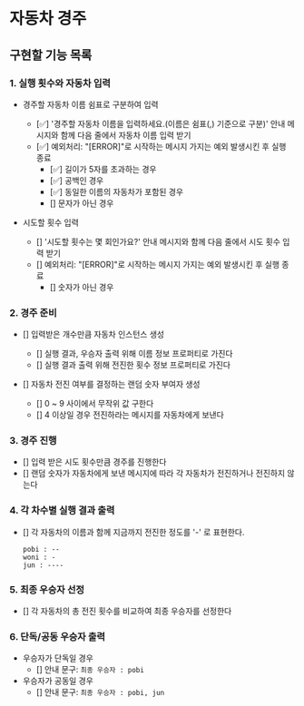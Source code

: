 # 자동차 경주

## 구현할 기능 목록

### 1. 실행 횟수와 자동차 입력

- 경주할 자동차 이름 쉼표로 구분하여 입력

  - [✅] '경주할 자동차 이름을 입력하세요.(이름은 쉼표(,) 기준으로 구분)' 안내 메시지와 함께 다음 줄에서 자동차 이름 입력 받기
  - [✅] 예외처리: "[ERROR]"로 시작하는 메시지 가지는 예외 발생시킨 후 실행 종료
    - [✅] 길이가 5자를 초과하는 경우
    - [✅] 공백인 경우
    - [✅] 동일한 이름의 자동차가 포함된 경우
    - [] 문자가 아닌 경우

- 시도할 횟수 입력
  - [] '시도할 횟수는 몇 회인가요?' 안내 메시지와 함께 다음 줄에서 시도 횟수 입력 받기
  - [] 예외처리: "[ERROR]"로 시작하는 메시지 가지는 예외 발생시킨 후 실행 종료
    - [] 숫자가 아닌 경우

### 2. 경주 준비

- [] 입력받은 개수만큼 자동차 인스턴스 생성

  - [] 실행 결과, 우승자 출력 위해 이름 정보 프로퍼티로 가진다
  - [] 실행 결과 출력 위해 전진한 횟수 정보 프로퍼티로 가진다

- [] 자동차 전진 여부를 결정하는 랜덤 숫자 부여자 생성
  - [] 0 ~ 9 사이에서 무작위 값 구한다
  - [] 4 이상일 경우 전진하라는 메시지를 자동차에게 보낸다

### 3. 경주 진행

- [] 입력 받은 시도 횟수만큼 경주를 진행한다
- [] 랜덤 숫자가 자동차에게 보낸 메시지에 따라 각 자동차가 전진하거나 전진하지 않는다

### 4. 각 차수별 실행 결과 출력

- [] 각 자동차의 이름과 함께 지금까지 전진한 정도를 '-' 로 표현한다.

  ```
  pobi : --
  woni : -
  jun : ----
  ```

### 5. 최종 우승자 선정

- [] 각 자동차의 총 전진 횟수를 비교하여 최종 우승자를 선정한다

### 6. 단독/공동 우승자 출력

- 우승자가 단독일 경우
  - [] 안내 문구: `최종 우승자 : pobi`
- 우승자가 공동일 경우
  - [] 안내 문구: `최종 우승자 : pobi, jun`
